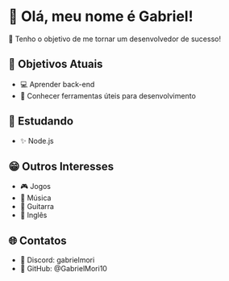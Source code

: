 # 👋 Olá, meu nome é Gabriel!

💸 Tenho o objetivo de me tornar um desenvolvedor de sucesso!

## 📜 Objetivos Atuais
- 💻 Aprender back-end
- 🔨 Conhecer ferramentas úteis para desenvolvimento

## 📖 Estudando
- ✨ Node.js
 
## 😁 Outros Interesses
- 🎮 Jogos
- 🎵 Música
- 🎸 Guitarra
- 💬 Inglês
 
## 🌐 Contatos
- 💫 Discord: gabrielmori
- 💫 GitHub: @GabrielMori10
